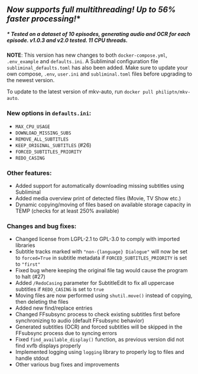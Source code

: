 ## ***Now supports full multithreading! Up to 56% faster processing!****
##### * Tested on a dataset of 10 episodes, generating audio and OCR for each episode. v1.0.3 and v2.0 tested. 11 CPU threads.

**NOTE**: This version has new changes to both `docker-compose.yml`, `.env_example` and `defaults.ini`. A Subliminal configuration file `subliminal_defaults.toml` has also been added. Make sure to update your own compose, `.env`, `user.ini` and `subliminal.toml` files before upgrading to the newest version.

To update to the latest version of mkv-auto, run `docker pull philiptn/mkv-auto`.

### New options in `defaults.ini`:
- `MAX_CPU_USAGE`
- `DOWNLOAD_MISSING_SUBS`
- `REMOVE_ALL_SUBTITLES`
- `KEEP_ORIGINAL_SUBTITLES` (#26)
- `FORCED_SUBTITLES_PRIORITY`
- `REDO_CASING`

### Other features:
- Added support for automatically downloading missing subtitles using Subliminal
- Added media overview print of detected files (Movie, TV Show etc.)
- Dynamic copying/moving of files based on available storage capacity in TEMP (checks for at least 250% available)

### Changes and bug fixes:
- Changed license from LGPL-2.1 to GPL-3.0 to comply with imported libraries
- Subtitle tracks marked with `"non-{language} Dialogue"` will now be set to `forced=True` in subtitle metadata if `FORCED_SUBTITLES_PRIORITY` is set to `"first"`
- Fixed bug where keeping the original file tag would cause the program to halt (#27)
- Added `/RedoCasing` parameter for SubtitleEdit to fix all uppercase subtitles if `REDO_CASING` is set to `true`
- Moving files are now performed using `shutil.move()` instead of copying, then deleting the files
- Added new find/replace entries
- Changed FFsubsync process to check existing subtitles first before synchronizing to audio (default FFsubsync behavior)
- Generated subtitles (OCR) and forced subtitles will be skipped in the FFsubsync process due to syncing errors
- Fixed `find_available_display()` function, as previous version did not find xvfb displays properly
- Implemented logging using `logging` library to properly log to files and handle stdout
- Other various bug fixes and improvements